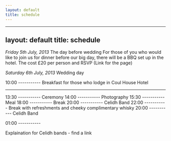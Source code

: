 ```yaml
---
layout: default
title: schedule
---
```

---
layout: default
title: schedule
---

*Friday 5th July, 2013* The day before wedding
For those of you who would like to join us for dinner before our big day, there will be a BBQ set up in the hotel.
The cost £20 per person and RSVP (Link for the page)

*Saturday 6th July, 2013* Wedding day

10:00 ----------- Breakfast for those who lodge in Coul House Hotel
*******************************************************************
13:30 ----------- Ceremony
14:00 ----------- Photography
15:30 ----------- Meal
18:00 ----------- Break
20:00 ----------- Celidh Band
22:00 ----------- Break with refreshments and cheeky complimentary whisky
20:00 ----------- Celidh Band 

01:00 ----------- 

Explaination for Celidh bands - find a link



